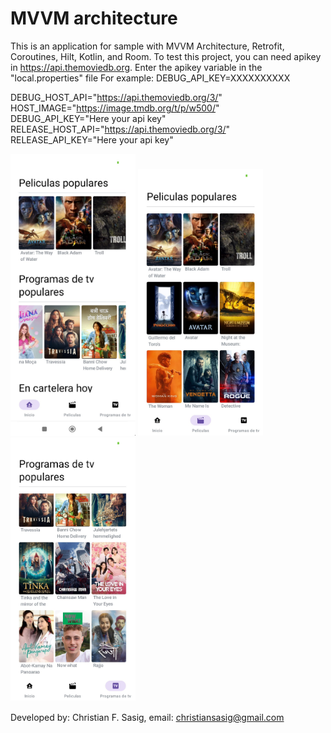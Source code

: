 # MVVM architecture

This is an application for sample with MVVM Architecture, Retrofit, Coroutines, Hilt, Kotlin, and Room.
To test this project, you can need apikey in https://api.themoviedb.org.
Enter the apikey variable in the "local.properties" file
For example: DEBUG_API_KEY=XXXXXXXXXX

DEBUG_HOST_API="https://api.themoviedb.org/3/"
</br>
HOST_IMAGE="https://image.tmdb.org/t/p/w500/"
</br>
DEBUG_API_KEY="Here your api key"
</br>
RELEASE_HOST_API="https://api.themoviedb.org/3/"
</br>
RELEASE_API_KEY="Here your api key"
</br>

<img src="/screenshots/screenshot_1.jpg" width="200" />
<img src="/screenshots/screenshot_2.jpg" width="200" />
<img src="/screenshots/screenshot_3.jpg" width="200" />

Developed by: Christian F. Sasig, email: christiansasig@gmail.com